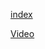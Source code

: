 [index](../readme.md)

[Video](https://youtu.be/iX_on3VxZzk?list=PLZ8REt5zt2Pn0vfJjTAPaDVSACDvnuGiG)